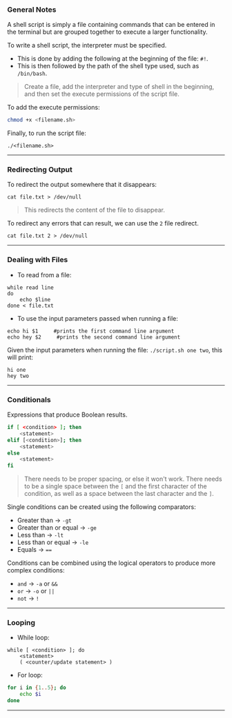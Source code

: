 ### General Notes

A shell script is simply a file containing commands that can be entered in the terminal but are grouped together to execute a larger functionality.

To write a shell script, the interpreter must be specified.
- This is done by adding the following at the beginning of the file: `#!`.
- This is then followed by the path of the shell type used, such as `/bin/bash`.

> Create a file, add the interpreter and type of shell in the beginning, and then set the execute permissions of the script file.

To add the execute permissions:
```bash
chmod +x <filename.sh>
```

Finally, to run the script file:
```shell
./<filename.sh>
```

---
### Redirecting Output

To redirect the output somewhere that it disappears:
```shell
cat file.txt > /dev/null
```
> This redirects the content of the file to disappear.

To redirect any errors that can result,  we can use the `2` file redirect.
```shell
cat file.txt 2 > /dev/null
```

---
### Dealing with Files

- To read from a file:
```shell
while read line
do 
	echo $line
done < file.txt
```

- To use the input parameters passed when running a file:
```shell
echo hi $1     #prints the first command line argument
echo hey $2     #prints the second command line argument
```

Given the input parameters when running the file: `./script.sh one two`, this will print:
```shell
hi one
hey two
```

---
### Conditionals

Expressions that produce Boolean results. 

```bash
if [ <condition> ]; then
	<statement>
elif [<condition>]; then
	<statement>
else
	<statement>
fi
```

> There needs to be proper spacing, or else it won't work. There needs to be a single space between the `[` and the first character of the condition, as well as a space between the last character and the `]`.

Single conditions can be created using the following comparators:
- Greater than          -> `-gt`
- Greater than or equal -> `-ge`
- Less than               -> `-lt`
- Less than or equal -> `-le`
- Equals                    -> `==`

Conditions can be combined using the logical operators to produce more complex conditions:
- `and` -> `-a` or `&&`
- `or`   -> `-o` or `||`
- `not` -> `!`

---
### Looping

- While loop:
```shell
while [ <condition> ]; do
	<statement>
	( <counter/update statement> )
```

- For loop:
```bash
for i in {1..5}; do
	echo $i
done
```

---
